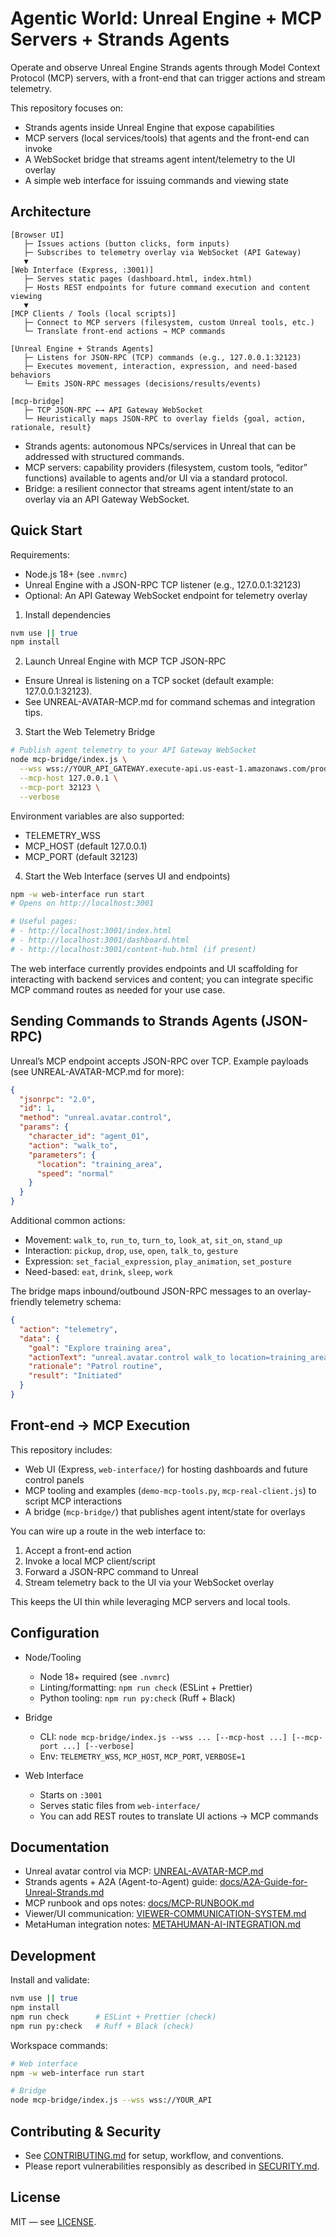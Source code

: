 # Agentic World: Unreal Engine + MCP Servers + Strands Agents

Operate and observe Unreal Engine Strands agents through Model Context Protocol (MCP) servers, with a front-end that can trigger actions and stream telemetry.

This repository focuses on:
- Strands agents inside Unreal Engine that expose capabilities
- MCP servers (local services/tools) that agents and the front-end can invoke
- A WebSocket bridge that streams agent intent/telemetry to the UI overlay
- A simple web interface for issuing commands and viewing state

## Architecture

```
[Browser UI]
   ├─ Issues actions (button clicks, form inputs)
   ├─ Subscribes to telemetry overlay via WebSocket (API Gateway)
   ▼
[Web Interface (Express, :3001)]
   ├─ Serves static pages (dashboard.html, index.html)
   ├─ Hosts REST endpoints for future command execution and content viewing
   ▼
[MCP Clients / Tools (local scripts)]
   ├─ Connect to MCP servers (filesystem, custom Unreal tools, etc.)
   └─ Translate front-end actions → MCP commands

[Unreal Engine + Strands Agents]
   ├─ Listens for JSON-RPC (TCP) commands (e.g., 127.0.0.1:32123)
   ├─ Executes movement, interaction, expression, and need-based behaviors
   └─ Emits JSON-RPC messages (decisions/results/events)

[mcp-bridge]
   ├─ TCP JSON-RPC ←→ API Gateway WebSocket
   └─ Heuristically maps JSON-RPC to overlay fields {goal, action, rationale, result}
```

- Strands agents: autonomous NPCs/services in Unreal that can be addressed with structured commands.
- MCP servers: capability providers (filesystem, custom tools, “editor” functions) available to agents and/or UI via a standard protocol.
- Bridge: a resilient connector that streams agent intent/state to an overlay via an API Gateway WebSocket.

## Quick Start

Requirements:
- Node.js 18+ (see `.nvmrc`)
- Unreal Engine with a JSON-RPC TCP listener (e.g., 127.0.0.1:32123)
- Optional: An API Gateway WebSocket endpoint for telemetry overlay

1) Install dependencies
```bash
nvm use || true
npm install
```

2) Launch Unreal Engine with MCP TCP JSON-RPC
- Ensure Unreal is listening on a TCP socket (default example: 127.0.0.1:32123).
- See UNREAL-AVATAR-MCP.md for command schemas and integration tips.

3) Start the Web Telemetry Bridge
```bash
# Publish agent telemetry to your API Gateway WebSocket
node mcp-bridge/index.js \
  --wss wss://YOUR_API_GATEWAY.execute-api.us-east-1.amazonaws.com/prod \
  --mcp-host 127.0.0.1 \
  --mcp-port 32123 \
  --verbose
```
Environment variables are also supported:
- TELEMETRY_WSS
- MCP_HOST (default 127.0.0.1)
- MCP_PORT (default 32123)

4) Start the Web Interface (serves UI and endpoints)
```bash
npm -w web-interface run start
# Opens on http://localhost:3001

# Useful pages:
# - http://localhost:3001/index.html
# - http://localhost:3001/dashboard.html
# - http://localhost:3001/content-hub.html (if present)
```

The web interface currently provides endpoints and UI scaffolding for interacting with backend services and content; you can integrate specific MCP command routes as needed for your use case.

## Sending Commands to Strands Agents (JSON-RPC)

Unreal’s MCP endpoint accepts JSON-RPC over TCP. Example payloads (see UNREAL-AVATAR-MCP.md for more):

```json
{
  "jsonrpc": "2.0",
  "id": 1,
  "method": "unreal.avatar.control",
  "params": {
    "character_id": "agent_01",
    "action": "walk_to",
    "parameters": {
      "location": "training_area",
      "speed": "normal"
    }
  }
}
```

Additional common actions:
- Movement: `walk_to`, `run_to`, `turn_to`, `look_at`, `sit_on`, `stand_up`
- Interaction: `pickup`, `drop`, `use`, `open`, `talk_to`, `gesture`
- Expression: `set_facial_expression`, `play_animation`, `set_posture`
- Need-based: `eat`, `drink`, `sleep`, `work`

The bridge maps inbound/outbound JSON-RPC messages to an overlay-friendly telemetry schema:
```json
{
  "action": "telemetry",
  "data": {
    "goal": "Explore training area",
    "actionText": "unreal.avatar.control walk_to location=training_area",
    "rationale": "Patrol routine",
    "result": "Initiated"
  }
}
```

## Front-end → MCP Execution

This repository includes:
- Web UI (Express, `web-interface/`) for hosting dashboards and future control panels
- MCP tooling and examples (`demo-mcp-tools.py`, `mcp-real-client.js`) to script MCP interactions
- A bridge (`mcp-bridge/`) that publishes agent intent/state for overlays

You can wire up a route in the web interface to:
1) Accept a front-end action
2) Invoke a local MCP client/script
3) Forward a JSON-RPC command to Unreal
4) Stream telemetry back to the UI via your WebSocket overlay

This keeps the UI thin while leveraging MCP servers and local tools.

## Configuration

- Node/Tooling
  - Node 18+ required (see `.nvmrc`)
  - Linting/formatting: `npm run check` (ESLint + Prettier)
  - Python tooling: `npm run py:check` (Ruff + Black)

- Bridge
  - CLI: `node mcp-bridge/index.js --wss ... [--mcp-host ...] [--mcp-port ...] [--verbose]`
  - Env: `TELEMETRY_WSS`, `MCP_HOST`, `MCP_PORT`, `VERBOSE=1`

- Web Interface
  - Starts on `:3001`
  - Serves static files from `web-interface/`
  - You can add REST routes to translate UI actions → MCP commands

## Documentation

- Unreal avatar control via MCP: [UNREAL-AVATAR-MCP.md](UNREAL-AVATAR-MCP.md)
- Strands agents + A2A (Agent-to-Agent) guide: [docs/A2A-Guide-for-Unreal-Strands.md](docs/A2A-Guide-for-Unreal-Strands.md)
- MCP runbook and ops notes: [docs/MCP-RUNBOOK.md](docs/MCP-RUNBOOK.md)
- Viewer/UI communication: [VIEWER-COMMUNICATION-SYSTEM.md](VIEWER-COMMUNICATION-SYSTEM.md)
- MetaHuman integration notes: [METAHUMAN-AI-INTEGRATION.md](METAHUMAN-AI-INTEGRATION.md)

## Development

Install and validate:
```bash
nvm use || true
npm install
npm run check      # ESLint + Prettier (check)
npm run py:check   # Ruff + Black (check)
```

Workspace commands:
```bash
# Web interface
npm -w web-interface run start

# Bridge
node mcp-bridge/index.js --wss wss://YOUR_API
```

## Contributing & Security

- See [CONTRIBUTING.md](CONTRIBUTING.md) for setup, workflow, and conventions.
- Please report vulnerabilities responsibly as described in [SECURITY.md](SECURITY.md).

## License

MIT — see [LICENSE](LICENSE).
